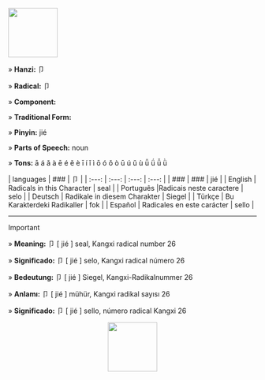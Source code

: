 <a href="https://en.m.wikipedia.org/wiki/File:%E5%8D%A9-order.gif" target="blank"><img align="center" src="" alt="" height="100" /></a> 

» **Hanzi:** 卩

» **Radical:** 卩 

» **Component:** 

» **Traditional Form:** 

» **Pinyin:** jié

» **Parts of Speech:** noun

» **Tons:** ā á ǎ à ē é ě è ī í ǐ ì ō ó ǒ ò ū ú ǔ ù ǖ ǘ ǚ ǜ 	

| languages  | ### | 卩 |
| :---: | :---: | :---: | :---: |
| ### | ###   | jié |
| English | Radicals in this Character | seal | 
| Português |Radicais neste caractere | selo |
| Deutsch | Radikale in diesem Charakter | Siegel |
| Türkçe | Bu Karakterdeki Radikaller | fok |
| Español | Radicales en este carácter | sello |

***
> [!IMPORTANT]
>
> » **Meaning:** 卩 [ jié ] seal, Kangxi radical number 26
>
> » **Significado:** 卩 [ jié ] selo, Kangxi radical número 26
>
> » **Bedeutung:** 卩 [ jié ] Siegel, Kangxi-Radikalnummer 26
>
> » **Anlamı:** 卩 [ jié ] mühür, Kangxi radikal sayısı 26
> 
> » **Significado:** 卩 [ jié ] sello, número radical Kangxi 26

<p align="center">
<a href="https://en.m.wikipedia.org/wiki/File:%E5%8D%A9-order.gif" target="blank"><img align="center" src="" alt="" height="100" /></a> 
</p>
